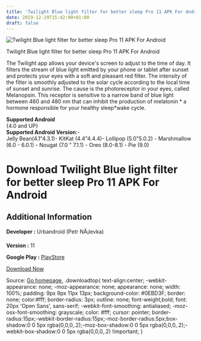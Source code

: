 ```yaml
---
title: 'Twilight Blue light filter for better sleep Pro 11 APK For Android'
date: 2019-12-29T15:42:00+01:00
draft: false
---
```


![Twilight Blue light filter for better sleep Pro 11 APK For Android](https://i2.wp.com/apkhome.net/wp-content/uploads/2019/11/Twilight-Blue-light-filter-for-better-sleep-Pro-11.png "Twilight Blue light filter for better sleep Pro 11 APK For Android")

  

Twilight Blue light filter for better sleep Pro 11 APK For Android

The Twilight app allows your device's screen to adjust to the time of day. It filters the stream of blue light emitted by your phone or tablet after sunset and protects your eyes with a soft and pleasant red filter. The intensity of the filter is smoothly adjusted to the solar cycle according to the local time of sunset and sunrise. The cause is the photoreceptor in your eyes, called Melanopsin. This receptor is sensitive to a narrow band of blue light between 460 and 480 nm that can inhibit the production of melatonin \* a hormone responsible for your healthy sleep\*wake cycle.

**Supported Android**  
{4.0 and UP}  
**Supported Android Version**:-  
Jelly Bean(4.1"4.3.1)- KitKat (4.4"4.4.4)- Lollipop (5.0"5.0.2) - Marshmallow (6.0 - 6.0.1) - Nougat (7.0 " 7.1.1) - Oreo (8.0-8.1) - Pie (9.0)

Download Twilight Blue light filter for better sleep Pro 11 APK For Android
===========================================================================

Additional Information
----------------------

**Developer :** Urbandroid (Petr NÃ¡levka)

**Version :** 11

**Google Play :** [PlayStore](https://play.google.com/store/apps/details?id=com.urbandroid.lux)

  

[Download Now](https://store4app.co/post/twilight-blue-light-filter-for-better-sleep-pro-11-apk-for-android_1574063531)

  
Source: [Go homepage.](https://store4app.co/post/twilight-blue-light-filter-for-better-sleep-pro-11-apk-for-android_1574063531) .downloadtop{ text-align:center; -webkit-appearance: none; -moz-appearance: none; appearance: none; width: 100%; padding: 9px 9px 11px 13px; background-color: #0EBD3F; border: none; color:#fff; border-radius: 3px; outline: none; font-weight;bold; font: 20px 'Open Sans', sans-serif; -webkit-font-smoothing: antialiased; -moz-osx-font-smoothing: grayscale; color: #fff; cursor: pointer; border-radius:15px;-webkit-border-radius:15px;-moz-border-radius:5px;box-shadow:0 0 5px rgba(0,0,0,.2);-moz-box-shadow:0 0 5px rgba(0,0,0,.2);-webkit-box-shadow:0 0 5px rgba(0,0,0,.2) !important; }